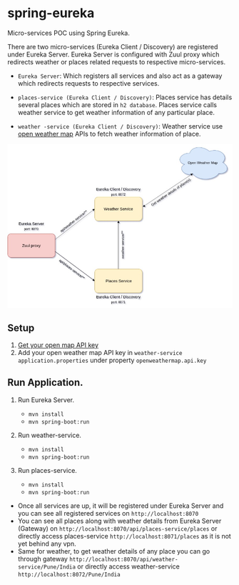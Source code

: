 # spring-eureka
Micro-services POC using Spring Eureka.

There are two micro-services (Eureka Client / Discovery) are registered under Eureka Server. 
Eureka Server is configured with Zuul proxy which redirects weather or places related requests to respective micro-services.

- `Eureka Server`: Which registers all services and also act as a gateway which redirects requests to respective services.

- `places-service (Eureka Client / Discovery)`: Places service has details several places which are stored in `h2 database`. Places service calls weather service to get weather information of any particular place.

- `weather -service (Eureka Client / Discovery)`: Weather service use [open weather map](https://openweathermap.org) APIs to fetch weather information of place.

![System Design](/components.jpg)

## Setup
1. [Get your open map API key](https://openweathermap.org/appid)
2. Add your open weather map API key in `weather-service` `application.properties` under property `openweathermap.api.key`

## Run Application.
1. Run Eureka Server.
   - `mvn install`
   - `mvn spring-boot:run`
   
2. Run weather-service.
   - `mvn install`
   - `mvn spring-boot:run`
   
3. Run places-service.
   - `mvn install`
   - `mvn spring-boot:run`
   
- Once all services are up, it will be registered under Eureka Server and you can see all registered services on `http://localhost:8070`
- You can see all places along with weather details from Eureka Server (Gateway) on `http://localhost:8070/api/places-service/places` or directly access places-service `http://localhost:8071/places` as it is not yet behind any vpn.
- Same for weather, to get weather details of any place you can go through gateway `http://localhost:8070/api/weather-service/Pune/India` or directly access weather-service `http://localhost:8072/Pune/India`
 
